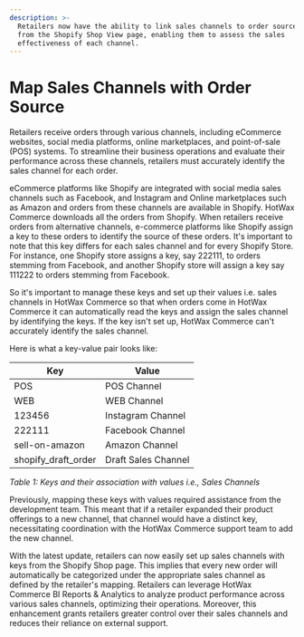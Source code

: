```yaml
---
description: >-
  Retailers now have the ability to link sales channels to order sources right
  from the Shopify Shop View page, enabling them to assess the sales
  effectiveness of each channel.
---
```


# Map Sales Channels with Order Source

Retailers receive orders through various channels, including eCommerce websites, social media platforms, online marketplaces, and point-of-sale (POS) systems. To streamline their business operations and evaluate their performance across these channels, retailers must accurately identify the sales channel for each order.

eCommerce platforms like Shopify are integrated with social media sales channels such as Facebook, and Instagram and Online marketplaces such as Amazon and orders from these channels are available in Shopify. HotWax Commerce downloads all the orders from Shopify. When retailers receive orders from alternative channels, e-commerce platforms like Shopify assign a key to these orders to identify the source of these orders. It's important to note that this key differs for each sales channel and for every Shopify Store. For instance, one Shopify store assigns a key, say 222111, to orders stemming from Facebook, and another Shopify store will assign a key say 111222 to orders stemming from Facebook.

So it's important to manage these keys and set up their values i.e. sales channels in HotWax Commerce so that when orders come in HotWax Commerce it can automatically read the keys and assign the sales channel by identifying the keys. If the key isn't set up, HotWax Commerce can't accurately identify the sales channel.

Here is what a key-value pair looks like:

| Key                   | Value               |
| --------------------- | ------------------- |
| POS                   | POS Channel         |
| WEB                   | WEB Channel         |
| 123456                | Instagram Channel   |
| 222111                | Facebook Channel    |
| sell-on-amazon        | Amazon Channel      |
| shopify\_draft\_order | Draft Sales Channel |

_Table 1: Keys and their association with values i.e., Sales Channels_

Previously, mapping these keys with values required assistance from the development team. This meant that if a retailer expanded their product offerings to a new channel, that channel would have a distinct key, necessitating coordination with the HotWax Commerce support team to add the new channel.

With the latest update, retailers can now easily set up sales channels with keys from the Shopify Shop page. This implies that every new order will automatically be categorized under the appropriate sales channel as defined by the retailer's mapping. Retailers can leverage HotWax Commerce BI Reports & Analytics to analyze product performance across various sales channels, optimizing their operations. Moreover, this enhancement grants retailers greater control over their sales channels and reduces their reliance on external support.
